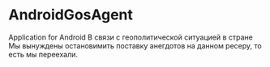 # AndroidGosAgent
Application for Android 
В связи с геополитической ситуацией в стране Мы вынуждены остановимить поставку анегдотов на данном ресеру,
то есть мы переехали.

